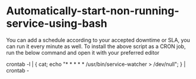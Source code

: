 # Automatically-start-non-running-service-using-bash

You can add a schedule according to your accepted downtime or SLA, you can run it every minute as well. To install the above script as a CRON job, run the below command and open it with your preferred editor

crontab -l | { cat; echo "* * * * *   /usr/bin/service-watcher > /dev/null"; } | crontab -
